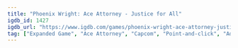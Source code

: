 ```yaml
---
title: "Phoenix Wright: Ace Attorney - Justice for All"
igdb_id: 1427
igdb_url: "https://www.igdb.com/games/phoenix-wright-ace-attorney-justice-for-all"
tag: ["Expanded Game", "Ace Attorney", "Capcom", "Point-and-click", "Adventure", "Visual Novel", "Single player", "First person", "Text", "Comedy", "Drama", "Mystery"]
---
```

